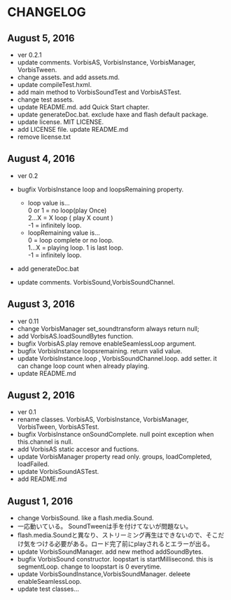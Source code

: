 CHANGELOG
=========
## August 5, 2016
* ver 0.2.1
* update comments. VorbisAS, VorbisInstance, VorbisManager, VorbisTween.
* change assets. and add assets.md.
* update compileTest.hxml.
* add main method to VorbisSoundTest and VorbisASTest.
* change test assets.
* update README.md. add Quick Start chapter.
* update generateDoc.bat. exclude haxe and flash default package.
* update license. MIT LICENSE.
* add LICENSE file. update README.md
* remove license.txt

## August 4, 2016
* ver 0.2
* bugfix VorbisInstance loop and loopsRemaining property.    

	* loop value is...  
	0 or 1 = no loop(play Once)  
	2...X = X loop ( play X count )  
	-1 = infinitely loop.  
	* loopRemaining value is...  
	0 = loop complete or no loop.  
	1...X = playing loop. 1 is last loop.  
	-1 = infinitely loop.  

* add generateDoc.bat
* update comments. VorbisSound,VorbisSoundChannel.


## August 3, 2016
* ver 0.11
* change VorbisManager set_soundtransform always return null;
* add VorbisAS.loadSoundBytes function.
* bugfix VorbisAS.play remove enableSeamlessLoop argument.
* bugfix VorbisInstance loopsremaining. return valid value.
* update VorbisInstance.loop , VorbisSoundChannel.loop. add setter. it can change loop count when already playing.
* update README.md

## August 2, 2016
* ver 0.1
* rename classes.  VorbisAS, VorbisInstance, VorbisManager, VorbisTween, VorbisASTest.
* bugfix VorbisInstance onSoundComplete. null point exception when this.channel is null.
* add VorbisAS static accesor and fuctions.
* update VorbisManager property read only. groups, loadCompleted, loadFailed.
* update VorbisSoundASTest.
* add README.md

## August 1, 2016
* change VorbisSound. like a flash.media.Sound.
* 一応動いている。 SoundTweenは手を付けてないが問題ない。
* flash.media.Soundと異なり、ストリーミング再生はできないので、そこだけ気をつける必要がある。ロード完了前にplayされるとエラーが出る。
* update VorbisSoundManager. add new method addSoundBytes.
* bugfix VorbisSound constructor. loopstart is startMillisecond. this is segmentLoop. change to loopstart is 0 everytime.
* update VorbisSoundInstance,VorbisSoundManager. deleete enableSeamlessLoop.
* update test classes...
